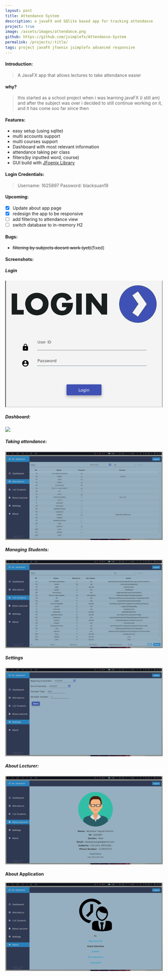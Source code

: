 ```yaml
---
layout: post
title: Attendance System
description: a javaFX and SQlite based app for tracking attendance
project: true
image: /assets/images/attendance.png
github: https://github.com/jsimplefx/Attendance-System
permalink: /projects/:title/
tags: project javaFX jfoenix jsimplefx advanced responsive
---
```


#### Introduction:

> A JavaFX app that allows lectures to take attendance easier

#### why?

> this started as a school project when i was learning javaFX (i still am) and
> after the subject was over i decided to still continue working on it, and it
> has come soo far since then

#### Features:

- easy setup (using sqlite)
- multi accounts support
- multi courses support
- Dashboard with most relevant information
- attendance taking per class
- filters(by inputted word, course)
- GUI build with [JFoenix Library](https://github.com/jfoenixadmin/JFoenix)

#### Login Credentials:

> Username: 1625897
> Password: blacksuan19

#### Upcoming:

- [x] Update about app page
- [x] redesign the app to be responsive
- [ ] add filtering to attendance view
- [ ] switch database to in-memory H2

#### Bugs:

- ~~filtering by subjects doesnt work (yet)~~(fixed)

#### Screenshots:

##### Login

<img src="https://raw.githubusercontent.com/Blacksuan19/Attendance-System/master/Screenshots/Screenshot_20190108_185001.png">

##### Dashboard:

<img src="https://raw.githubusercontent.com/jsimplefx/Attendance-System/master/Screenshots/2019-06-24_16-57.png">

##### Taking attendance:

<img src="https://raw.githubusercontent.com/Blacksuan19/Attendance-System/master/Screenshots/2019-06-24_16-57_1.png">

##### Managing Students:

<img src="https://raw.githubusercontent.com/Blacksuan19/Attendance-System/master/Screenshots/2019-06-24_16-57_2.png">

##### Settings

<img src="https://raw.githubusercontent.com/Blacksuan19/Attendance-System/master/Screenshots/2019-06-24_16-58.png">

##### About Lecturer:

<img src="https://raw.githubusercontent.com/Blacksuan19/Attendance-System/master/Screenshots/2019-06-24_16-57_3.png">

#### About Application

<img src="https://raw.githubusercontent.com/Blacksuan19/Attendance-System/master/Screenshots/2019-06-24_16-58_1.png">

